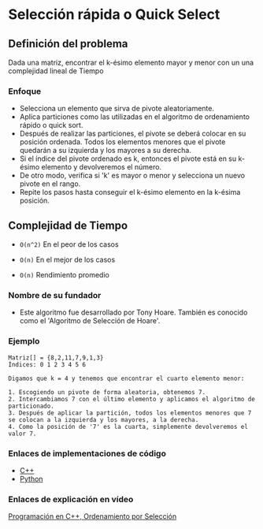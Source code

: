 # Selección rápida o Quick Select

## Definición del problema

Dada una matriz, encontrar el k-ésimo elemento mayor y menor con un una complejidad lineal de Tiempo

### Enfoque

- Selecciona un elemento que sirva de pivote aleatoriamente.
- Aplica particiones como las utilizadas en el algoritmo de ordenamiento rápido o quick sort.
- Después de realizar las particiones, el pivote se deberá colocar en su posición ordenada. Todos los elementos menores que el pivote quedarán a su izquierda y los mayores a su derecha.
- Si el índice del pivote ordenado es k, entonces el pivote está en su k-ésimo elemento y devolveremos el número.
- De otro modo, verifica si 'k' es mayor o menor y selecciona un nuevo pivote en el rango.
- Repite los pasos hasta conseguir el k-ésimo elemento en la k-ésima posición.

## Complejidad de Tiempo

- `O(n^2)` En el peor de los casos

- `O(n)` En el mejor de los casos

- `O(n)` Rendimiento promedio

### Nombre de su fundador

- Este algoritmo fue desarrollado por Tony Hoare. También es conocido como el 'Algoritmo de Selección de Hoare'.

### Ejemplo

```
Matriz[] = {8,2,11,7,9,1,3}
Índices: 0 1 2 3 4 5 6

Digamos que k = 4 y tenemos que encontrar el cuarto elemento menor:

1. Escogiendo un pivote de forma aleatoria, obtenemos 7.
2. Intercambiamos 7 con el último elemento y aplicamos el algoritmo de particionado.
3. Después de aplicar la partición, todos los elementos menores que 7 se colocan a la izquierda y los mayores, a la derecha.
4. Como la posición de '7' es la cuarta, simplemente devolveremos el valor 7.

```

### Enlaces de implementaciones de código 

- [C++](https://github.com/TheAlgorithms/C-Plus-Plus/blob/master/selecting/quickSelect.cpp)
- [Python](https://programmerclick.com/article/92711720579/)

### Enlaces de explicación en vídeo

[Programación en C++, Ordenamiento por Selección](https://www.youtube.com/watch?v=HVa2_UtXkCI)
